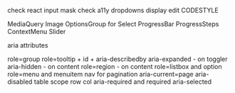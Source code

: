 check react input mask
check a11y dropdowns display
edit CODESTYLE

MediaQuery
Image
OptionsGroup for Select
ProgressBar
ProgressSteps
ContextMenu
Slider

aria attributes

role=group
role=tooltip + id + aria-describedby
aria-expanded - on toggler
aria-hidden - on content
role=region - on content
role=listbox and option
role=menu and menuitem
nav for pagination
aria-current=page
aria-disabled
table scope row col
aria-required and required
aria-selected
